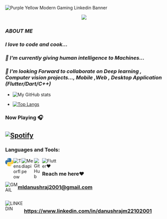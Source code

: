 ![Purple Yellow Modern Gaming Linkedin Banner](https://user-images.githubusercontent.com/60309916/172876702-102cb1a1-79d6-424e-91b1-2e6173f074e3.png)

<p align="center"><img src="https://user-images.githubusercontent.com/60309916/172863575-0264594b-dd40-4ea9-aa0a-72153f2e1120.png"></p>
  
<h3><i>ABOUT ME</i></h3>
<h3><i>I love to code and cook...</i></h3>
<h3><i>🌱 I’m currently giving human intelligence to Machines...</i></h3>
<h3><i>💞️ I’m looking Forward to collaborate on Deep learning , Computer vision projects..., Mobile ,Web , Desktop Application (Flutter/Dart/C++) </i></h3>
  
- ![My GitHub stats](https://github-readme-stats.vercel.app/api?username=DANUSHRAJ&show_icons=true&theme=synthwave)


- [![Top Langs](https://github-readme-stats.vercel.app/api/top-langs/?username=DANUSHRAJ&layout=compact)](https://github.com/DANUSHRAJ/github-readme-stats)

### Now Playing 🎧

[![Spotify](https://github-readme-remake.vercel.app/api/spotify)](https://open.spotify.com/user/31csjrelntmtqaaicl33joppg7qa)
<br/>
---
### Languages and Tools:

<a href="https://www.python.org" target="_blank"> <img align="left" alt="Python" width="26px" src="https://github.com/Aakarsh-B/trying-repos/blob/master/python-5.svg?raw=true"/> </a>
<a href="https://www.tensorflow.org/" target="_blank"> <img align="left" alt="Tensorflow" width="26px" src="https://avatars.githubusercontent.com/u/15658638?s=200&v=4"/> </a>

<a href="https://www.mediapipe.org/" target="_blank"> <img align="left" alt="Mediapipe" width="40px" src="https://www.programmersought.com/images/674/206708ddc32e63b4f2a8da26e99d34f2.png"/> </a>
<img align="left" alt="GitHub" width="26px" src="https://cdn.icon-icons.com/icons2/2351/PNG/512/logo_github_icon_143196.png" />
  <img align="left" alt="Flutter❤️" width="50px" src="https://storage.googleapis.com/cms-storage-bucket/ec64036b4eacc9f3fd73.svg" />
<br />

### Reach me here❤
<img align="left" alt="GMAIL" width="40px" src="https://cdn.icon-icons.com/icons2/652/PNG/512/gmail_icon-icons.com_59877.png"/><H3><b>mldanushraj2001@gmail.com</b></H3>
<br>
<a href="https://www.linkedin.com/in/danushrajm22102001" target="_blank"> <img align="left" alt="LINKEDIN" width="60px" src="https://e7.pngegg.com/pngimages/323/768/png-clipart-linked-in-icon-linkedin-logo-icons-logos-emojis-tech-companies.png"/> </a><h3><b>https://www.linkedin.com/in/danushrajm22102001</b><h3>
<br>

<!---
DANUSHRAJ/DANUSHRAJ is a ✨ special ✨ repository because its `README.md` (this file) appears on your GitHub profile.
You can click the Preview link to take a look at your changes.❤️
--->
